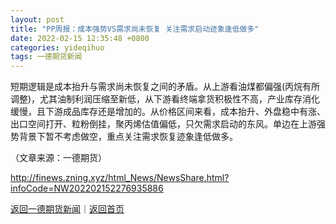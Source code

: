 ```yaml
---
layout: post
title: "PP周报：成本强势VS需求尚未恢复 关注需求启动迹象逢低做多"
date: 2022-02-15 12:35:48 +0800
categories: yideqihuo
tags: 一德期货新闻
---
```

<p>短期逻辑是成本抬升与需求尚未恢复之间的矛盾。从上游看油煤都偏强(丙烷有所调整)，尤其油制利润压缩至新低，从下游看终端拿货积极性不高，产业库存消化缓慢，且下游成品库存还是增加的。从价格区间来看，成本抬升、外盘稳中有涨、出口空间打开、粒粉倒挂，聚丙烯估值偏低，只欠需求启动的东风。单边在上游强势背景下暂不考虑做空，重点关注需求恢复迹象逢低做多。</p><p class="em_media">（文章来源：一德期货）</p>

<http://finews.zning.xyz/html_News/NewsShare.html?infoCode=NW202202152276935886>

[返回一德期货新闻](//finews.withounder.com/category/yideqihuo.html)｜[返回首页](//finews.withounder.com/)